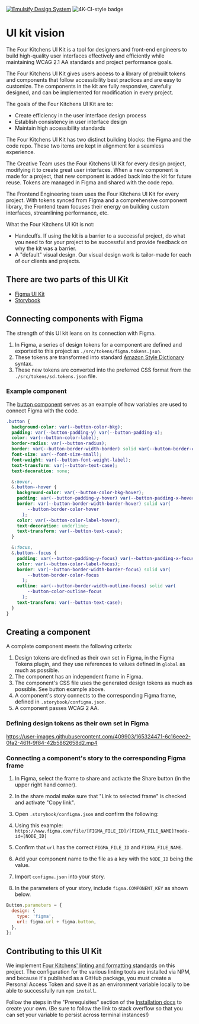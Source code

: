 [![Emulsify Design System](https://user-images.githubusercontent.com/409903/170579210-327abcdd-2c98-4922-87bb-36446a4cc013.svg)](https://www.emulsify.info/)
![4K-CI-style badge](https://user-images.githubusercontent.com/409903/165123883-03452ea9-76ec-4319-9d82-b2dcba785d2b.svg)

# UI kit vision

The Four Kitchens UI Kit is a tool for designers and front-end engineers to build high-quality user interfaces effectively and efficiently while maintaining WCAG 2.1 AA standards and project performance goals.

The Four Kitchens UI Kit gives users access to a library of prebuilt tokens and components that follow accessibility best practices and are easy to customize. The components in the kit are fully responsive, carefully designed, and can be implemented for modification in every project.

The goals of the Four Kitchens UI Kit are to:

- Create efficiency in the user interface design process
- Establish consistency in user interface design
- Maintain high accessibility standards

The Four Kitchens UI Kit has two distinct building blocks: the Figma and the code repo. These two items are kept in alignment for a seamless experience.

The Creative Team uses the Four Kitchens UI Kit for every design project, modifying it to create great user interfaces. When a new component is made for a project, that new component is added back into the kit for future reuse. Tokens are managed in Figma and shared with the code repo.

The Frontend Engineering team uses the Four Kitchens UI Kit for every project. With tokens synced from Figma and a comprehensive component library, the Frontend team focuses their energy on building custom interfaces, streamlining performance, etc.

What the Four Kitchens UI Kit is not:

- Handcuffs. If using the kit is a barrier to a successful project, do what you need to for your project to be successful and provide feedback on why the kit was a barrier.
- A "default" visual design. Our visual design work is tailor-made for each of our clients and projects.

## There are two parts of this UI Kit

- [Figma UI Kit](https://www.figma.com/file/eo87m50yAw3P8iXTypxw4I/Four-Kitchens-UI-Kit?node-id=22073%3A26)
- [Storybook](https://four-kitchens-ui-kit.netlify.app/?path=/story/docs-cover--cover)

## Connecting components with Figma

The strength of this UI kit leans on its connection with Figma.

1. In Figma, a series of design tokens for a component are defined and exported to this project as `./src/tokens/figma.tokens.json`.
2. These tokens are transformed into standard [Amazon Style Dictionary](https://amzn.github.io/style-dictionary/#/) syntax.
3. These new tokens are converted into the preferred CSS format from the `./src/tokens/sd.tokens.json` file.

### Example component

The [button component](https://four-kitchens-ui-kit.netlify.app/?path=/story/components-button--button) serves as an example of how variables are used to connect Figma with the code.

```css
.button {
  background-color: var(--button-color-bkg);
  padding: var(--button-padding-y) var(--button-padding-x);
  color: var(--button-color-label);
  border-radius: var(--button-radius);
  border: var(--button-border-width-border) solid var(--button-border-color);
  font-size: var(--font-size-small);
  font-weight: var(--button-font-weight-label);
  text-transform: var(--button-text-case);
  text-decoration: none;

  &:hover,
  &.button--hover {
    background-color: var(--button-color-bkg-hover);
    padding: var(--button-padding-y-hover) var(--button-padding-x-hover);
    border: var(--button-border-width-border-hover) solid var(
        --button-border-color-hover
      );
    color: var(--button-color-label-hover);
    text-decoration: underline;
    text-transform: var(--button-text-case);
  }

  &:focus,
  &.button--focus {
    padding: var(--button-padding-y-focus) var(--button-padding-x-focus);
    color: var(--button-color-label-focus);
    border: var(--button-border-width-border-focus) solid var(
        --button-border-color-focus
      );
    outline: var(--button-border-width-outline-focus) solid var(
        --button-color-outline-focus
      );
    text-transform: var(--button-text-case);
  }
}
```

## Creating a component

A complete component meets the following criteria:

1. Design tokens are defined as their own set in Figma, in the Figma Tokens plugin, and they use references to values defined in `global` as much as possible.
2. The component has an independent frame in Figma.
3. The component's CSS file uses the generated design tokens as much as possible. See button example above.
4. A component's story connects to the corresponding Figma frame, defined in `.storybook/configma.json`.
5. A component passes WCAG 2 AA.

### Defining design tokens as their own set in Figma

https://user-images.githubusercontent.com/409903/165324471-6c16eee2-0fa2-461f-9f84-42b5862658d2.mp4

### Connecting a component's story to the corresponding Figma frame

1. In Figma, select the frame to share and activate the Share button (in the upper right hand corner).
2. In the share modal make sure that "Link to selected frame" is checked and activate "Copy link".
3. Open `.storybook/configma.json` and confirm the following:
4. Using this example: `https://www.figma.com/file/[FIGMA_FILE_ID]/[FIGMA_FILE_NAME]?node-id=[NODE_ID]`
5. Confirm that `url` has the correct `FIGMA_FILE_ID` and `FIGMA_FILE_NAME`.
6. Add your component name to the file as a key with the `NODE_ID` being the value.
7. Import `configma.json` into your story.

8. In the parameters of your story, include `figma.COMPONENT_KEY` as shown below.

```js
Button.parameters = {
  design: {
    type: 'figma',
    url: figma.url + figma.button,
  },
};
```

## Contributing to this UI Kit

We implement [Four Kitchens' linting and formatting standards](https://github.com/fourkitchens/eslint-config-and-other-formatting) on this project. The configuration for the various linting tools are installed via NPM, and because it's published as a GitHub package, you must create a Personal Access Token and save it as an environment variable locally to be able to successfully run `npm install`.

Follow the steps in the "Prerequisites" section of the [Installation docs](https://github.com/fourkitchens/eslint-config-and-other-formatting#installation) to create your own. (Be sure to follow the link to stack overflow so that you can set your variable to persist across terminal instances!)
